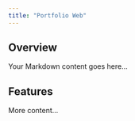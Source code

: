 ```yaml
---
title: "Portfolio Web"
---
```


## Overview

Your Markdown content goes here...

## Features

More content...
